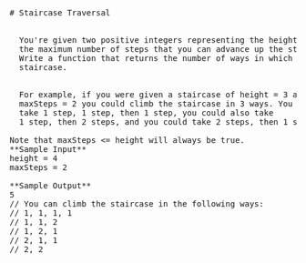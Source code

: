 <pre>
# Staircase Traversal


  You're given two positive integers representing the height of a staircase and
  the maximum number of steps that you can advance up the staircase at a time.
  Write a function that returns the number of ways in which you can climb the
  staircase.


  For example, if you were given a staircase of height = 3 and
  maxSteps = 2 you could climb the staircase in 3 ways. You could
  take 1 step, 1 step, then 1 step, you could also take
  1 step, then 2 steps, and you could take 2 steps, then 1 step.

Note that maxSteps <= height will always be true.
**Sample Input**
height = 4
maxSteps = 2

**Sample Output**
5
// You can climb the staircase in the following ways: 
// 1, 1, 1, 1
// 1, 1, 2
// 1, 2, 1
// 2, 1, 1
// 2, 2

</pre>